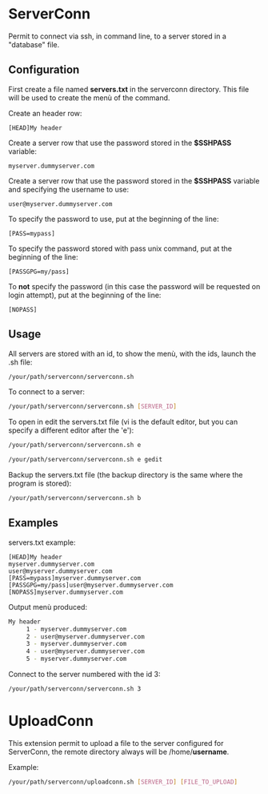 # ServerConn

Permit to connect via ssh, in command line, to a server stored in a "database" file.

## Configuration

First create a file named **servers.txt** in the serverconn directory.
This file will be used to create the menù of the command.

Create an header row:
```
[HEAD]My header
```

Create a server row that use the password stored in the **$SSHPASS** variable:
```
myserver.dummyserver.com
```

Create a server row that use the password stored in the **$SSHPASS** variable and specifying the username to use:
```
user@myserver.dummyserver.com
```

To specify the password to use, put at the beginning of the line:
```
[PASS=mypass]
```

To specify the password stored with pass unix command, put at the beginning of the line:
```
[PASSGPG=my/pass]
```

To **not** specify the password (in this case the password will be requested on login attempt), put at the beginning of the line:
```
[NOPASS]
```

## Usage

All servers are stored with an id, to show the menù, with the ids, launch the .sh file:
```bash
/your/path/serverconn/serverconn.sh
```

To connect to a server:
```bash
/your/path/serverconn/serverconn.sh [SERVER_ID]
```

To open in edit the servers.txt file (vi is the default editor, but you can specify a different editor after the 'e'):
```bash
/your/path/serverconn/serverconn.sh e
```
```bash
/your/path/serverconn/serverconn.sh e gedit
```

Backup the servers.txt file (the backup directory is the same where the program is stored):
```bash
/your/path/serverconn/serverconn.sh b
```

## Examples

servers.txt example:
```
[HEAD]My header
myserver.dummyserver.com
user@myserver.dummyserver.com
[PASS=mypass]myserver.dummyserver.com
[PASSGPG=my/pass]user@myserver.dummyserver.com
[NOPASS]myserver.dummyserver.com
```

Output menù produced:
```bash
My header
	 1 - myserver.dummyserver.com
	 2 - user@myserver.dummyserver.com
	 3 - myserver.dummyserver.com
	 4 - user@myserver.dummyserver.com
	 5 - myserver.dummyserver.com
```

Connect to the server numbered with the id 3:
```bash
/your/path/serverconn/serverconn.sh 3
```
# UploadConn

This extension permit to upload a file to the server configured for ServerConn, the remote directory always will be /home/**username**.

Example:
```bash
/your/path/serverconn/uploadconn.sh [SERVER_ID] [FILE_TO_UPLOAD]
```

